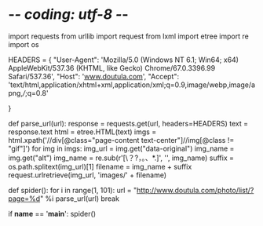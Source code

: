# -*- coding: utf-8 -*-

import requests
from urllib import request
from lxml import etree
import re
import os

HEADERS = {
    "User-Agent": 'Mozilla/5.0 (Windows NT 6.1; Win64; x64) AppleWebKit/537.36 (KHTML, like Gecko) Chrome/67.0.3396.99 Safari/537.36',
    "Host": 'www.doutula.com',
    "Accept": 'text/html,application/xhtml+xml,application/xml;q=0.9,image/webp,image/apng,*/*;q=0.8'

}

def parse_url(url):
    response = requests.get(url, headers=HEADERS)
    text = response.text
    html = etree.HTML(text)
    imgs = html.xpath('//div[@class="page-content text-center"]//img[@class != "gif"]')
    for img in imgs:
        img_url = img.get("data-original")
        img_name = img.get("alt")
        img_name = re.sub(r'[\？?，。、*\.]', '', img_name)
        suffix = os.path.splitext(img_url)[1]
        filename = img_name + suffix
        request.urlretrieve(img_url, 'images/' + filename)

def spider():
    for i in range(1, 101):
        url = "http://www.doutula.com/photo/list/?page=%d" %i
        parse_url(url)
        break

if __name__ == '__main__':
    spider()
